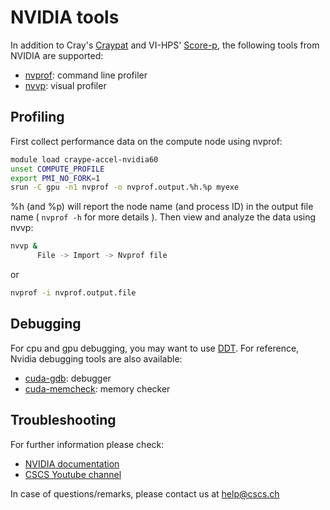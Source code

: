 # NVIDIA tools

In addition to Cray's [Craypat](../craypat/) and VI-HPS' [Score-p](../vihps/), the following tools from NVIDIA are supported:

* [nvprof](http://docs.nvidia.com/cuda/profiler-users-guide/#nvprof-overview): command line profiler
* [nvvp](http://docs.nvidia.com/cuda/profiler-users-guide/#visual): visual profiler

## Profiling

First collect performance data on the compute node using nvprof:

```bash
module load craype-accel-nvidia60
unset COMPUTE_PROFILE
export PMI_NO_FORK=1
srun -C gpu -n1 nvprof -o nvprof.output.%h.%p myexe
```

%h (and %p) will report the node name (and process ID) in the output file name
( `nvprof -h` for more details ). Then view and analyze the data using nvvp:

```bash
nvvp &  
      File -> Import -> Nvprof file 
```
or  

```bash
nvprof -i nvprof.output.file 
```
 
## Debugging

For cpu and gpu debugging, you may want to use [DDT](../../debugging_tools/).
For reference, Nvidia debugging tools are also available:

* [cuda-gdb](http://docs.nvidia.com/cuda/cuda-gdb): debugger
* [cuda-memcheck](http://docs.nvidia.com/cuda/cuda-memcheck): memory checker

## Troubleshooting

For further information please check: 

* [NVIDIA documentation](http://docs.nvidia.com/cuda)
* [CSCS Youtube channel](https://www.youtube.com/playlist?list=PL1tk5lGm7zvRTCytmM-2dtz7ArhwSdx-B)

In case of questions/remarks, please contact us at [help@cscs.ch](mailto:help@cscs.ch)

